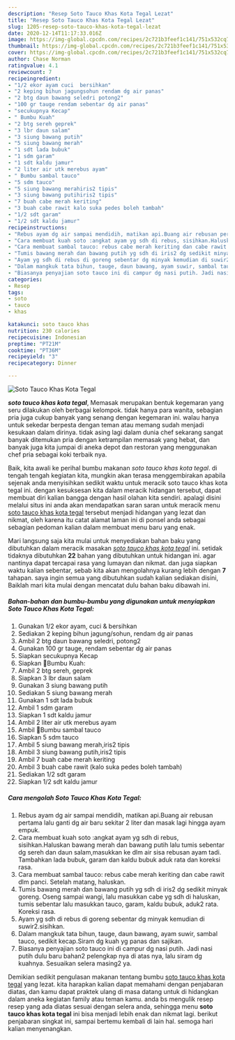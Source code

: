 ```yaml
---
description: "Resep Soto Tauco Khas Kota Tegal Lezat"
title: "Resep Soto Tauco Khas Kota Tegal Lezat"
slug: 1205-resep-soto-tauco-khas-kota-tegal-lezat
date: 2020-12-14T11:17:33.016Z
image: https://img-global.cpcdn.com/recipes/2c721b3feef1c141/751x532cq70/soto-tauco-khas-kota-tegal-foto-resep-utama.jpg
thumbnail: https://img-global.cpcdn.com/recipes/2c721b3feef1c141/751x532cq70/soto-tauco-khas-kota-tegal-foto-resep-utama.jpg
cover: https://img-global.cpcdn.com/recipes/2c721b3feef1c141/751x532cq70/soto-tauco-khas-kota-tegal-foto-resep-utama.jpg
author: Chase Norman
ratingvalue: 4.1
reviewcount: 7
recipeingredient:
- "1/2 ekor ayam cuci  bersihkan"
- "2 keping bihun jagungsohun rendam dg air panas"
- "2 btg daun bawang seledri potong2"
- "100 gr tauge rendam sebentar dg air panas"
- "secukupnya Kecap"
- " Bumbu Kuah"
- "2 btg sereh geprek"
- "3 lbr daun salam"
- "3 siung bawang putih"
- "5 siung bawang merah"
- "1 sdt lada bubuk"
- "1 sdm garam"
- "1 sdt kaldu jamur"
- "2 liter air utk merebus ayam"
- " Bumbu sambal tauco"
- "5 sdm tauco"
- "5 siung bawang merahiris2 tipis"
- "3 siung bawang putihiris2 tipis"
- "7 buah cabe merah keriting"
- "3 buah cabe rawit kalo suka pedes boleh tambah"
- "1/2 sdt garam"
- "1/2 sdt kaldu jamur"
recipeinstructions:
- "Rebus ayam dg air sampai mendidih, matikan api.Buang air rebusan pertama lalu ganti dg air baru sekitar 2 liter dan masak lagi hingga ayam empuk."
- "Cara membuat kuah soto :angkat ayam yg sdh di rebus, sisihkan.Haluskan bawang merah dan bawang putih lalu tumis sebentar dg sereh dan daun salam,masukkan ke dlm air sisa rebusan ayam tadi. Tambahkan lada bubuk, garam dan kaldu bubuk aduk rata dan koreksi rasa."
- "Cara membuat sambal tauco: rebus cabe merah keriting dan cabe rawit dlm panci. Setelah matang, haluskan."
- "Tumis bawang merah dan bawang putih yg sdh di iris2 dg sedikit minyak goreng. Oseng sampai wangi, lalu masukkan cabe yg sdh di haluskan, tumis sebentar lalu masukkan tauco, garam, kaldu bubuk, aduk2 rata. Koreksi rasa."
- "Ayam yg sdh di rebus di goreng sebentar dg minyak kemudian di suwir2.sisihkan."
- "Dalam mangkuk tata bihun, tauge, daun bawang, ayam suwir, sambal tauco, sedikit kecap.Siram dg kuah yg panas dan sajikan."
- "Biasanya penyajian soto tauco ini di campur dg nasi putih. Jadi nasi putih dulu baru bahan2 pelengkap nya di atas nya, lalu siram dg kuahnya. Sesuaikan selera masing2 ya."
categories:
- Resep
tags:
- soto
- tauco
- khas

katakunci: soto tauco khas 
nutrition: 230 calories
recipecuisine: Indonesian
preptime: "PT21M"
cooktime: "PT36M"
recipeyield: "3"
recipecategory: Dinner

---
```



![Soto Tauco Khas Kota Tegal](https://img-global.cpcdn.com/recipes/2c721b3feef1c141/751x532cq70/soto-tauco-khas-kota-tegal-foto-resep-utama.jpg)

<b><i>soto tauco khas kota tegal</i></b>, Memasak merupakan bentuk kegemaran yang seru dilakukan oleh berbagai kelompok. tidak hanya para wanita, sebagian pria juga cukup banyak yang senang dengan kegemaran ini. walau hanya untuk sekedar berpesta dengan teman atau memang sudah menjadi kesukaan dalam dirinya. tidak asing lagi dalam dunia chef sekarang sangat banyak ditemukan pria dengan ketrampilan memasak yang hebat, dan banyak juga kita jumpai di aneka depot dan restoran yang menggunakan chef pria sebagai koki terbaik nya.



Baik, kita awali ke perihal bumbu makanan <i>soto tauco khas kota tegal</i>. di tengah tengah kegiatan kita, mungkin akan terasa menggembirakan apabila sejenak anda menyisihkan sedikit waktu untuk meracik soto tauco khas kota tegal ini. dengan kesuksesan kita dalam meracik hidangan tersebut, dapat membuat diri kalian bangga dengan hasil olahan kita sendiri. apalagi disini melalui situs ini anda akan mendapatkan saran saran untuk meracik menu <u>soto tauco khas kota tegal</u> tersebut menjadi hidangan yang lezat dan nikmat, oleh karena itu catat alamat laman ini di ponsel anda sebagai sebagian pedoman kalian dalam membuat menu baru yang enak.


Mari langsung saja kita mulai untuk menyediakan bahan baku yang dibutuhkan dalam meracik masakan <u><i>soto tauco khas kota tegal</i></u> ini. setidak tidaknya dibutuhkan <b>22</b> bahan yang dibutuhkan untuk hidangan ini. agar nantinya dapat tercapai rasa yang lumayan dan nikmat. dan juga siapkan waktu kalian sebentar, sebab kita akan mengolahnya kurang lebih dengan <b>7</b> tahapan. saya ingin semua yang dibutuhkan sudah kalian sediakan disini, Baiklah mari kita mulai dengan mencatat dulu bahan baku dibawah ini.

<!--inarticleads1-->

##### Bahan-bahan dan bumbu-bumbu yang digunakan untuk menyiapkan Soto Tauco Khas Kota Tegal:

1. Gunakan 1/2 ekor ayam, cuci &amp; bersihkan
1. Sediakan 2 keping bihun jagung/sohun, rendam dg air panas
1. Ambil 2 btg daun bawang seledri, potong2
1. Gunakan 100 gr tauge, rendam sebentar dg air panas
1. Siapkan secukupnya Kecap
1. Siapkan  🌸Bumbu Kuah:
1. Ambil 2 btg sereh, geprek
1. Siapkan 3 lbr daun salam
1. Gunakan 3 siung bawang putih
1. Sediakan 5 siung bawang merah
1. Gunakan 1 sdt lada bubuk
1. Ambil 1 sdm garam
1. Siapkan 1 sdt kaldu jamur
1. Ambil 2 liter air utk merebus ayam
1. Ambil  🌸Bumbu sambal tauco
1. Siapkan 5 sdm tauco
1. Ambil 5 siung bawang merah,iris2 tipis
1. Ambil 3 siung bawang putih,iris2 tipis
1. Ambil 7 buah cabe merah keriting
1. Ambil 3 buah cabe rawit (kalo suka pedes boleh tambah)
1. Sediakan 1/2 sdt garam
1. Siapkan 1/2 sdt kaldu jamur




<!--inarticleads2-->

##### Cara mengolah Soto Tauco Khas Kota Tegal:

1. Rebus ayam dg air sampai mendidih, matikan api.Buang air rebusan pertama lalu ganti dg air baru sekitar 2 liter dan masak lagi hingga ayam empuk.
1. Cara membuat kuah soto :angkat ayam yg sdh di rebus, sisihkan.Haluskan bawang merah dan bawang putih lalu tumis sebentar dg sereh dan daun salam,masukkan ke dlm air sisa rebusan ayam tadi. Tambahkan lada bubuk, garam dan kaldu bubuk aduk rata dan koreksi rasa.
1. Cara membuat sambal tauco: rebus cabe merah keriting dan cabe rawit dlm panci. Setelah matang, haluskan.
1. Tumis bawang merah dan bawang putih yg sdh di iris2 dg sedikit minyak goreng. Oseng sampai wangi, lalu masukkan cabe yg sdh di haluskan, tumis sebentar lalu masukkan tauco, garam, kaldu bubuk, aduk2 rata. Koreksi rasa.
1. Ayam yg sdh di rebus di goreng sebentar dg minyak kemudian di suwir2.sisihkan.
1. Dalam mangkuk tata bihun, tauge, daun bawang, ayam suwir, sambal tauco, sedikit kecap.Siram dg kuah yg panas dan sajikan.
1. Biasanya penyajian soto tauco ini di campur dg nasi putih. Jadi nasi putih dulu baru bahan2 pelengkap nya di atas nya, lalu siram dg kuahnya. Sesuaikan selera masing2 ya.




Demikian sedikit pengulasan makanan tentang bumbu <u>soto tauco khas kota tegal</u> yang lezat. kita harapkan kalian dapat memahami dengan penjabaran diatas, dan kamu dapat praktek ulang di masa datang untuk di hidangkan dalam aneka kegiatan family atau teman kamu. anda bs mengulik resep resep yang ada diatas sesuai dengan selera anda, sehingga menu <b>soto tauco khas kota tegal</b> ini bisa menjadi lebih enak dan nikmat lagi. berikut penjabaran singkat ini, sampai bertemu kembali di lain hal. semoga hari kalian menyenangkan.
